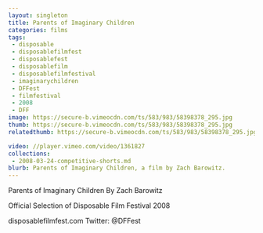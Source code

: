 ```yaml
---
layout: singleton
title: Parents of Imaginary Children
categories: films
tags:
 - disposable
 - disposablefilmfest
 - disposablefest
 - disposablefilm
 - disposablefilmfestival
 - imaginarychildren
 - DFFest
 - filmfestival
 - 2008
 - DFF
image: https://secure-b.vimeocdn.com/ts/583/983/58398378_295.jpg
thumb: https://secure-b.vimeocdn.com/ts/583/983/58398378_295.jpg
relatedthumb: https://secure-b.vimeocdn.com/ts/583/983/58398378_295.jpg

video: //player.vimeo.com/video/1361827
collections:
 - 2008-03-24-competitive-shorts.md
blurb: Parents of Imaginary Children, a film by Zach Barowitz.
---
```


Parents of Imaginary Children
By Zach Barowitz

Official Selection of Disposable Film Festival 2008

disposablefilmfest.com
Twitter: @DFFest